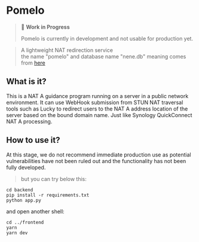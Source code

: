 # Pomelo

> 🚧 **Work in Progress**
>
> Pomelo is currently in development and not usable for production yet.


> A lightweight NAT redirection service  
> the name "pomelo" and database name "nene.db" meaning comes from [here](https://pjsekai.sega.jp/character/unite04/nene/index.html?year=now)

## What is it?
This is a NAT A guidance program running on a server in a public network environment. It can use WebHook submission from STUN NAT traversal tools such as Lucky to redirect users to the NAT A address location of the server based on the bound domain name. Just like Synology QuickConnect NAT A processing. 

## How to use it?
At this stage, we do not recommend immediate production use as potential vulnerabilities have not been ruled out and the functionality has not been fully developed.
> but you can try below this:

```shell
cd backend
pip install -r requirements.txt
python app.py
```
and open another shell:
```shell
cd ../frontend
yarn
yarn dev
```

